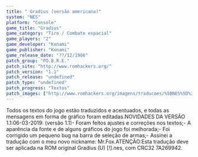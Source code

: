 ```yaml
---
title: " Gradius (versão americana)"
system: "NES"
platform: "Console"
game_title: "Gradius"
game_category: "Tiro / Combate espacial"
game_players: "2"
game_developer: "Konami"
game_publisher: "Konami"
game_release_date: "??/12/1986"
patch_group: "PO.B.R.E."
patch_site: "http://www.romhackers.org/"
patch_version: "1.1"
patch_release: "undefined"
patch_type: "undefined"
patch_progress: "Textos"
patch_images: ["http://www.romhackers.org/imagens/traducoes/%5BNES%5D%20Gradius%20-%20POBRE%20-%201.png","http://www.romhackers.org/imagens/traducoes/%5BNES%5D%20Gradius%20-%20POBRE%20-%202.png"]
---
```

Todos os textos do jogo estão traduzidos e acentuados, e todas as mensagens em forma de gráfico foram editadas.NOVIDADES DA VERSÃO 1.1:06-03-2019: (versão 1.1)- Foram feitos ajustes e correções nos textos;- A aparência da fonte e de alguns gráficos do jogo foi melhorada;- Foi corrigido um pequeno bug na barra de seleção de armas;- Assinei a tradução com o meu novo nickname: Mr.Fox.ATENÇÃO:Esta tradução deve ser aplicada na ROM original Gradius (U) [!].nes, com CRC32 7A269942.